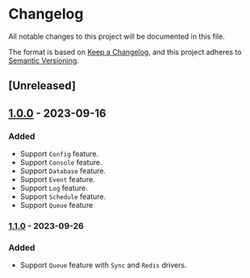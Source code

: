 # Changelog

All notable changes to this project will be documented in this file.

The format is based on [Keep a Changelog](https://keepachangelog.com/en/1.0.0/),
and this project adheres to [Semantic Versioning](https://semver.org/spec/v2.0.0.html).

## [Unreleased]

## [1.0.0] - 2023-09-16

### Added

- Support `Config` feature.
- Support `Console` feature.
- Support `Database` feature.
- Support `Event` feature.
- Support `Log` feature.
- Support `Schedule` feature.
- Support `Queue` feature

### [1.1.0] - 2023-09-26

### Added

- Support `Queue` feature with `Sync` and `Redis` drivers.

[1.1.0]: https://github.com/fwidjaya20/symphonic/releases/tag/v1.1.0
[1.0.0]: https://github.com/fwidjaya20/symphonic/releases/tag/v1.0.0
